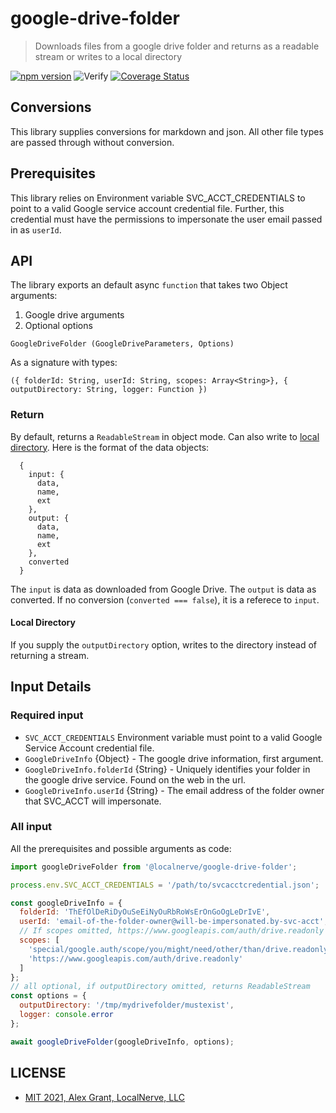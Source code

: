 # google-drive-folder

> Downloads files from a google drive folder and returns as a readable stream or writes to a local directory

[![npm version](https://badge.fury.io/js/%40localnerve%2Fgoogle-drive-folder.svg)](https://badge.fury.io/js/%40localnerve%2Fgoogle-drive-folder)
![Verify](https://github.com/localnerve/google-drive-folder/workflows/Verify/badge.svg)
[![Coverage Status](https://img.shields.io/coveralls/localnerve/google-drive-folder.svg)](https://coveralls.io/r/localnerve/google-drive-folder?branch=master)

## Conversions
This library supplies conversions for markdown and json. All other file types are passed through without conversion.

## Prerequisites
This library relies on Environment variable SVC_ACCT_CREDENTIALS to point to a valid Google service account credential file. Further, this credential must have the permissions to impersonate the user email passed in as `userId`.

## API
The library exports an default async `function` that takes two Object arguments:

 1. Google drive arguments
 2. Optional options

```
GoogleDriveFolder (GoogleDriveParameters, Options)
```

As a signature with types:

`({ folderId: String, userId: String, scopes: Array<String>}, { outputDirectory: String, logger: Function })`

### Return
By default, returns a `ReadableStream` in object mode. Can also write to [local directory](#local-directory).
Here is the format of the data objects:

```
  {
    input: {
      data,
      name,
      ext
    },
    output: {
      data,
      name,
      ext
    },
    converted
  }
```

The `input` is data as downloaded from Google Drive.
The `output` is data as converted. If no conversion (`converted === false`), it is a referece to `input`.

#### Local Directory
If you supply the `outputDirectory` option, writes to the directory instead of returning a stream.

## Input Details

### Required input

* `SVC_ACCT_CREDENTIALS` Environment variable must point to a valid Google Service Account credential file.
* `GoogleDriveInfo` {Object} - The google drive information, first argument.
* `GoogleDriveInfo.folderId` {String} -  Uniquely identifies your folder in the google drive service. Found on the web in the url.
* `GoogleDriveInfo.userId` {String} - The email address of the folder owner that SVC_ACCT will impersonate.

### All input

All the prerequisites and possible arguments as code:

```js
import googleDriveFolder from '@localnerve/google-drive-folder';

process.env.SVC_ACCT_CREDENTIALS = '/path/to/svcacctcredential.json';

const googleDriveInfo = {
  folderId: 'ThEfOlDeRiDyOuSeEiNyOuRbRoWsErOnGoOgLeDrIvE',
  userId: 'email-of-the-folder-owner@will-be-impersonated.by-svc-acct',
  // If scopes omitted, https://www.googleapis.com/auth/drive.readonly used by default
  scopes: [
    'special/google.auth/scope/you/might/need/other/than/drive.readonly',
    'https://www.googleapis.com/auth/drive.readonly'
  ]
};
// all optional, if outputDirectory omitted, returns ReadableStream
const options = {
  outputDirectory: '/tmp/mydrivefolder/mustexist',
  logger: console.error
};

await googleDriveFolder(googleDriveInfo, options);
```

## LICENSE

* [MIT 2021, Alex Grant, LocalNerve, LLC](license.md)

